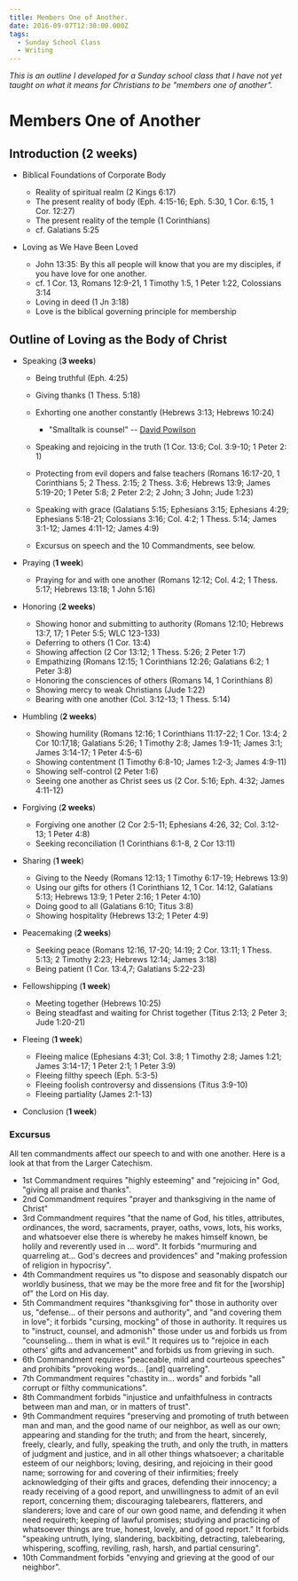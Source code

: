 ```yaml
---
title: Members One of Another.
date: 2016-09-07T12:30:00.000Z
tags:
  - Sunday School Class
  - Writing
---
```

*This is an outline I developed for a Sunday school class that I have not yet taught on what it means for Christians to be "members one of another".*

# Members One of Another

## Introduction (2 weeks)

* Biblical Foundations of Corporate Body

  * Reality of spiritual realm (2 Kings 6:17)
  * The present reality of body (Eph. 4:15-16; Eph. 5:30, 1 Cor. 6:15, 1 Cor. 12:27)
  * The present reality of the temple (1 Corinthians)
  * cf. Galatians 5:25
* Loving as We Have Been Loved

  * John 13:35: By this all people will know that you are my disciples, if you have love for one another.
  * cf. 1 Cor. 13, Romans 12:9-21, 1 Timothy 1:5, 1 Peter 1:22, Colossians 3:14
  * Loving in deed (1 Jn 3:18)
  * Love is the biblical governing principle for membership

## Outline of Loving as the Body of Christ

* Speaking (**3 weeks**)

  * Being truthful (Eph. 4:25)
  * Giving thanks (1 Thess. 5:18)
  * Exhorting one another constantly (Hebrews 3:13; Hebrews 10:24)

    * "Smalltalk is counsel" -- [David Powilson](https://repository.sbts.edu/handle/10392/3625)
  * Speaking and rejoicing in the truth (1 Cor. 13:6; Col. 3:9-10; 1 Peter 2: 1)
  * Protecting from evil dopers and false teachers (Romans 16:17-20, 1 Corinthians 5; 2 Thess. 2:15; 2 Thess. 3:6; Hebrews 13:9; James 5:19-20; 1 Peter 5:8; 2 Peter 2:2; 2 John; 3 John; Jude 1:23)
  * Speaking with grace (Galatians 5:15; Ephesians 3:15; Ephesians 4:29; Ephesians 5:18-21; Colossians 3:16; Col. 4:2; 1 Thess. 5:14; James 3:1-12; James 4:11-12; James 4:9)
  * Excursus on speech and the 10 Commandments, see below.
* Praying (**1 week**)

  * Praying for and with one another (Romans 12:12; Col. 4:2; 1 Thess. 5:17; Hebrews 13:18; 1 John 5:16)
* Honoring (**2 weeks**)

  * Showing honor and submitting to authority (Romans 12:10; Hebrews 13:7, 17; 1 Peter 5:5; WLC 123-133)
  * Deferring to others (1 Cor. 13:4)
  * Showing affection (2 Cor 13:12; 1 Thess. 5:26; 2 Peter 1:7)
  * Empathizing (Romans 12:15; 1 Corinthians 12:26; Galatians 6:2; 1 Peter 3:8)
  * Honoring the consciences of others (Romans 14, 1 Corinthians 8)
  * Showing mercy to weak Christians (Jude 1:22)
  * Bearing with one another (Col. 3:12-13; 1 Thess. 5:14)
* Humbling (**2 weeks**)

  * Showing humility (Romans 12:16; 1 Corinthians 11:17-22; 1 Cor. 13:4; 2 Cor 10:17,18; Galatians 5:26; 1 Timothy 2:8; James 1:9-11; James 3:1; James 3:14-17; 1 Peter 4:5-6)
  * Showing contentment (1 Timothy 6:8-10; James 1:2-3; James 4:9-11)
  * Showing self-control (2 Peter 1:6)
  * Seeing one another as Christ sees us (2 Cor. 5:16; Eph. 4:32; James 4:11-12)
* Forgiving (**2 weeks**)

  * Forgiving one another (2 Cor 2:5-11; Ephesians 4:26, 32; Col. 3:12-13; 1 Peter 4:8)
  * Seeking reconciliation (1 Corinthians 6:1-8, 2 Cor 13:11)
* Sharing (**1 week**)

  * Giving to the Needy (Romans 12:13; 1 Timothy 6:17-19; Hebrews 13:9)
  * Using our gifts for others (1 Corinthians 12, 1 Cor. 14:12, Galatians 5:13; Hebrews 13:9; 1 Peter 2:16; 1 Peter 4:10)
  * Doing good to all (Galatians 6:10; Titus 3:8)
  * Showing hospitality (Hebrews 13:2; 1 Peter 4:9)
* Peacemaking (**2 weeks**)

  * Seeking peace  (Romans 12:16, 17-20; 14:19; 2 Cor. 13:11; 1 Thess. 5:13; 2 Timothy 2:23; Hebrews 12:14; James 3:18)
  * Being patient (1 Cor. 13:4,7; Galatians 5:22-23)
* Fellowshipping (**1 week**)

  * Meeting together (Hebrews 10:25)
  * Being steadfast and waiting for Christ together (Titus 2:13; 2 Peter 3; Jude 1:20-21)
* Fleeing (**1 week**)

  * Fleeing malice (Ephesians 4:31; Col. 3:8; 1 Timothy 2:8; James 1:21; James 3:14-17; 1 Peter 2:1; 1 Peter 3:9)
  * Fleeing filthy speech (Eph. 5:3-5)
  * Fleeing foolish controversy and dissensions (Titus 3:9-10)
  * Fleeing partiality (James 2:1-13)
* Conclusion (**1 week**)

### Excursus

All ten commandments affect our speech to and with one another. Here is a look at that from the Larger Catechism.

* 1st Commandment requires "highly esteeming" and "rejoicing in" God, "giving all praise and thanks".
* 2nd Commandment requires "prayer and thanksgiving in the name of Christ"
* 3rd Commandment requires "that the name of God, his titles, attributes, ordinances, the word, sacraments, prayer, oaths, vows, lots, his works, and whatsoever else there is whereby he makes himself known, be holily and reverently used in ... word". It forbids "murmuring and quarreling at... God's decrees and providences" and "making profession of religion in hypocrisy".
* 4th Commandment requires us "to dispose and seasonably dispatch our worldly business, that we may be the more free and fit for the \[worship] of" the Lord on His day.
* 5th Commandment requires "thanksgiving for" those in authority over us, "defense... of their persons and authority", and "and covering them in love"; it forbids "cursing, mocking" of those in authority. It requires us to "instruct, counsel, and admonish" those under us and forbids us from "counseling... them in what is evil." It requires us to "rejoice in each others' gifts and advancement" and forbids us from grieving in such.
* 6th Commandment requires "peaceable, mild and courteous speeches" and prohibits "provoking words... \[and] quarreling".
* 7th Commandment requires "chastity in... words" and forbids "all corrupt or filthy communications".
* 8th Commandment forbids "injustice and unfaithfulness in contracts between man and man, or in matters of trust".
* 9th Commandment requires "preserving and promoting of truth between man and man, and the good name of our neighbor, as well as our own; appearing and standing for the truth; and from the heart, sincerely, freely, clearly, and fully, speaking the truth, and only the truth, in matters of judgment and justice, and in all other things whatsoever; a charitable esteem of our neighbors; loving, desiring, and rejoicing in their good name; sorrowing for and covering of their infirmities; freely acknowledging of their gifts and graces, defending their innocency; a ready receiving of a good report, and unwillingness to admit of an evil report, concerning them; discouraging talebearers, flatterers, and slanderers; love and care of our own good name, and defending it when need requireth; keeping of lawful promises; studying and practicing of whatsoever things are true, honest, lovely, and of good report." It forbids "speaking untruth, lying, slandering, backbiting, detracting, talebearing, whispering, scoffing, reviling, rash, harsh, and partial censuring".
* 10th Commandment forbids "envying and grieving at the good of our neighbor".
